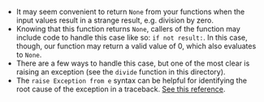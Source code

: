 * It may seem convenient to return `None` from your functions when the input values result in a strange result, e.g. division by zero.
* Knowing that this function returns `None`, callers of the function may include code to handle this case like so: `if not result:`. In this case, though, our function may return a valid value of 0, which also evaluates to `None`. 
* There are a few ways to handle this case, but one of the most clear is raising an exception (see the `divide` function in this directory).
* The `raise Exception from e` syntax can be helpful for identifying the root cause of the exception in a traceback. [See this reference](https://stackoverflow.com/questions/24752395/python-raise-from-usage).
